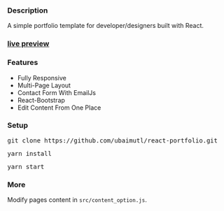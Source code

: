 ### Description

A simple portfolio template for developer/designers built with React. 

### [live preview](https://sukarayamportfolio.web.app/)

### Features

- Fully Responsive
- Multi-Page Layout
- Contact Form With EmailJs
- React-Bootstrap
- Edit Content From One Place

### Setup

<pre>git clone https://github.com/ubaimutl/react-portfolio.git</pre>
<pre>yarn install</pre>
<pre>yarn start</pre>

### More
Modify pages content in  `src/content_option.js`.

